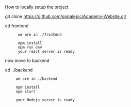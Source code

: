 How to locally setup the project

git clone https://github.com/gopalepic/Academy-Website.git

cd frontend 

          we are in ./frontend
           
          npm install 
          npm run dev
          your react server is ready

now move to backend

cd ../backend

         we are in ./backend 

         npm install 
         npm start 

         your Nodejs server is ready
